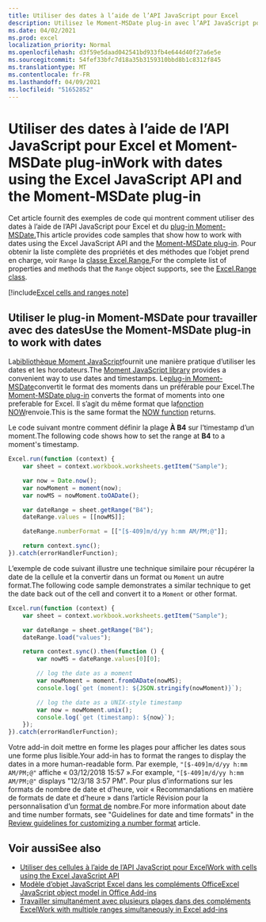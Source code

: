 ```yaml
---
title: Utiliser des dates à l’aide de l’API JavaScript pour Excel
description: Utilisez le Moment-MSDate plug-in avec l’API JavaScript pour Excel pour utiliser les dates.
ms.date: 04/02/2021
ms.prod: excel
localization_priority: Normal
ms.openlocfilehash: d3f59e5daad042541bd933fb4e644d40f27a6e5e
ms.sourcegitcommit: 54fef33bfc7d18a35b3159310bbd8b1c8312f845
ms.translationtype: MT
ms.contentlocale: fr-FR
ms.lasthandoff: 04/09/2021
ms.locfileid: "51652852"
---
```

# <a name="work-with-dates-using-the-excel-javascript-api-and-the-moment-msdate-plug-in"></a><span data-ttu-id="2c430-103">Utiliser des dates à l’aide de l’API JavaScript pour Excel et Moment-MSDate plug-in</span><span class="sxs-lookup"><span data-stu-id="2c430-103">Work with dates using the Excel JavaScript API and the Moment-MSDate plug-in</span></span>

<span data-ttu-id="2c430-104">Cet article fournit des exemples de code qui montrent comment utiliser des dates à l’aide de l’API JavaScript pour Excel et du [plug-in Moment-MSDate.](https://www.npmjs.com/package/moment-msdate)</span><span class="sxs-lookup"><span data-stu-id="2c430-104">This article provides code samples that show how to work with dates using the Excel JavaScript API and the [Moment-MSDate plug-in](https://www.npmjs.com/package/moment-msdate).</span></span> <span data-ttu-id="2c430-105">Pour obtenir la liste complète des propriétés et des méthodes que l’objet prend en charge, voir `Range` la [classe Excel.Range.](/javascript/api/excel/excel.range)</span><span class="sxs-lookup"><span data-stu-id="2c430-105">For the complete list of properties and methods that the `Range` object supports, see the [Excel.Range class](/javascript/api/excel/excel.range).</span></span>

[!include[Excel cells and ranges note](../includes/note-excel-cells-and-ranges.md)]

## <a name="use-the-moment-msdate-plug-in-to-work-with-dates"></a><span data-ttu-id="2c430-106">Utiliser le plug-in Moment-MSDate pour travailler avec des dates</span><span class="sxs-lookup"><span data-stu-id="2c430-106">Use the Moment-MSDate plug-in to work with dates</span></span>

<span data-ttu-id="2c430-107">La[bibliothèque Moment JavaScript](https://momentjs.com/)fournit une manière pratique d’utiliser les dates et les horodateurs.</span><span class="sxs-lookup"><span data-stu-id="2c430-107">The [Moment JavaScript library](https://momentjs.com/) provides a convenient way to use dates and timestamps.</span></span> <span data-ttu-id="2c430-108">Le[plug-in Moment-MSDate](https://www.npmjs.com/package/moment-msdate)convertit le format des moments dans un préférable pour Excel.</span><span class="sxs-lookup"><span data-stu-id="2c430-108">The [Moment-MSDate plug-in](https://www.npmjs.com/package/moment-msdate) converts the format of moments into one preferable for Excel.</span></span> <span data-ttu-id="2c430-109">Il s’agit du même format que la[fonction NOW](https://support.office.com/article/now-function-3337fd29-145a-4347-b2e6-20c904739c46)renvoie.</span><span class="sxs-lookup"><span data-stu-id="2c430-109">This is the same format the [NOW function](https://support.office.com/article/now-function-3337fd29-145a-4347-b2e6-20c904739c46) returns.</span></span>

<span data-ttu-id="2c430-110">Le code suivant montre comment définir la plage **À B4** sur l’timestamp d’un moment.</span><span class="sxs-lookup"><span data-stu-id="2c430-110">The following code shows how to set the range at **B4** to a moment's timestamp.</span></span>

```js
Excel.run(function (context) {
    var sheet = context.workbook.worksheets.getItem("Sample");

    var now = Date.now();
    var nowMoment = moment(now);
    var nowMS = nowMoment.toOADate();

    var dateRange = sheet.getRange("B4");
    dateRange.values = [[nowMS]];

    dateRange.numberFormat = [["[$-409]m/d/yy h:mm AM/PM;@"]];

    return context.sync();
}).catch(errorHandlerFunction);
```

<span data-ttu-id="2c430-111">L’exemple de code suivant illustre une technique similaire pour récupérer la date de la cellule et la convertir dans un format ou `Moment` un autre format.</span><span class="sxs-lookup"><span data-stu-id="2c430-111">The following code sample demonstrates a similar technique to get the date back out of the cell and convert it to a `Moment` or other format.</span></span>

```js
Excel.run(function (context) {
    var sheet = context.workbook.worksheets.getItem("Sample");

    var dateRange = sheet.getRange("B4");
    dateRange.load("values");

    return context.sync().then(function () {
        var nowMS = dateRange.values[0][0];

        // log the date as a moment
        var nowMoment = moment.fromOADate(nowMS);
        console.log(`get (moment): ${JSON.stringify(nowMoment)}`);

        // log the date as a UNIX-style timestamp
        var now = nowMoment.unix();
        console.log(`get (timestamp): ${now}`);
    });
}).catch(errorHandlerFunction);
```

<span data-ttu-id="2c430-112">Votre add-in doit mettre en forme les plages pour afficher les dates sous une forme plus lisible.</span><span class="sxs-lookup"><span data-stu-id="2c430-112">Your add-in has to format the ranges to display the dates in a more human-readable form.</span></span> <span data-ttu-id="2c430-113">Par exemple, `"[$-409]m/d/yy h:mm AM/PM;@"` affiche « 03/12/2018 15:57 ».</span><span class="sxs-lookup"><span data-stu-id="2c430-113">For example, `"[$-409]m/d/yy h:mm AM/PM;@"` displays "12/3/18 3:57 PM".</span></span> <span data-ttu-id="2c430-114">Pour plus d’informations sur les formats de nombre de date et d’heure, voir « Recommandations en matière de formats de date et d’heure » dans l’article Révision pour la personnalisation d’un [format de](https://support.microsoft.com/office/c0a1d1fa-d3f4-4018-96b7-9c9354dd99f5) nombre.</span><span class="sxs-lookup"><span data-stu-id="2c430-114">For more information about date and time number formats, see "Guidelines for date and time formats" in the [Review guidelines for customizing a number format](https://support.microsoft.com/office/c0a1d1fa-d3f4-4018-96b7-9c9354dd99f5) article.</span></span>


## <a name="see-also"></a><span data-ttu-id="2c430-115">Voir aussi</span><span class="sxs-lookup"><span data-stu-id="2c430-115">See also</span></span>

- [<span data-ttu-id="2c430-116">Utiliser des cellules à l’aide de l’API JavaScript pour Excel</span><span class="sxs-lookup"><span data-stu-id="2c430-116">Work with cells using the Excel JavaScript API</span></span>](excel-add-ins-cells.md)
- [<span data-ttu-id="2c430-117">Modèle d’objet JavaScript Excel dans les compléments Office</span><span class="sxs-lookup"><span data-stu-id="2c430-117">Excel JavaScript object model in Office Add-ins</span></span>](excel-add-ins-core-concepts.md)
- [<span data-ttu-id="2c430-118">Travailler simultanément avec plusieurs plages dans des compléments Excel</span><span class="sxs-lookup"><span data-stu-id="2c430-118">Work with multiple ranges simultaneously in Excel add-ins</span></span>](excel-add-ins-multiple-ranges.md)
